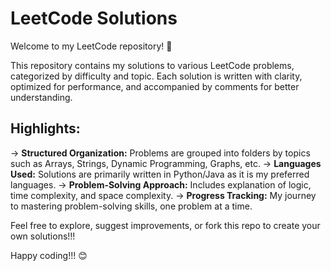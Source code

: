 # LeetCode Solutions  

Welcome to my LeetCode repository! 🚀  

This repository contains my solutions to various LeetCode problems, categorized by difficulty and topic. Each solution is written with clarity, optimized for performance, and accompanied by comments for better understanding.  

## Highlights:  
-> **Structured Organization:** Problems are grouped into folders by topics such as Arrays, Strings, Dynamic Programming, Graphs, etc.
-> **Languages Used:** Solutions are primarily written in Python/Java as it is my preferred languages.
-> **Problem-Solving Approach:** Includes explanation of logic, time complexity, and space complexity.
-> **Progress Tracking:** My journey to mastering problem-solving skills, one problem at a time.

Feel free to explore, suggest improvements, or fork this repo to create your own solutions!!!

Happy coding!!! 😊
